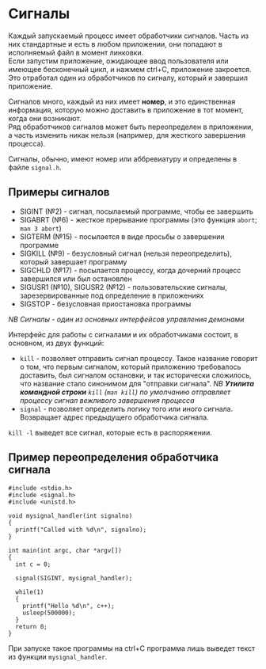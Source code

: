 # Сигналы  
Каждый запускаемый процесс имеет обработчики сигналов. Часть из них стандартные и есть в любом приложении, они попадают в исполняемый файл в момент линковки.   
Если запустим приложение, ожидающее ввод пользователя или имеющее бесконечный цикл, и нажмем ctrl+C, приложение закроется. 
Это отработал один из обработчиков по сигналу, который и завершил приложение.  

Сигналов много, каждый из них имеет **номер**, и это единственная информация, которую можно доставить в приложение в тот момент, когда они возникают.  
Ряд обработчиков сигналов может быть переопределен в приложении, а часть изменить никак нельзя (например, для жесткого завершения процесса).  

Сигналы, обычно, имеют номер или аббревиатуру и определены в файле `signal.h`. 

## Примеры сигналов  
+ SIGINT (№2) - сигнал, посылаемый программе, чтобы ее завершить
+ SIGABRT (№6) - жесткое прерывание программы (это функция `abort`; `man 3 abort`)
+ SIGTERM (№15) - посылается в виде просьбы о завершении программе
+ SIGKILL (№9) - безусловный сигнал (нельзя переопределить), который завершает программу
+ SIGCHLD (№17) - посылается процессу, когда дочерний процесс завершился или был остановлен
+ SIGUSR1 (№10), SIGUSR2 (№12) - пользовательские сигналы, зарезервированные под определение в приложениях
+ SIGSTOP - безусловная приостановка программы

*NB Сигналы - один из основных интерфейсов управления демонами*  

Интерфейс для работы с сигналами и их обработчиками состоит, в основном, из двух функций:
+ `kill` - позволяет отправить сигнал процессу. Такое название говорит о том, что первым сигналом, который приложению требовалось доставить, был сигналом остановки,
 и так исторически сложилось, что название стало синонимом для "отправки сигнала".
*NB **Утилита командной строки** `kill` (`man kill`) по умолчанию отправляет процессу сигнал вежливого завершения процесса*   
+ `signal` - позволяет определить логику того или иного сигнала. Возвращает адрес предыдущего обработчика сигнала.

`kill -l` выведет все сигнал, которые есть в распоряжении.

## Пример переопределения обработчика сигнала
```
#include <stdio.h>
#include <signal.h>
#include <unistd.h>

void mysignal_handler(int signalno)
{
  printf("Called with %d\n", signalno);
}

int main(int argc, char *argv[])
{
  int c = 0;

  signal(SIGINT, mysignal_handler);

  while(1)
  {
    printf("Hello %d\n", c++);
    usleep(500000);
  }
  return 0;
}
```
При запуске такое программы на ctrl+C программа лишь выведет текст из функции `mysignal_handler`. 
